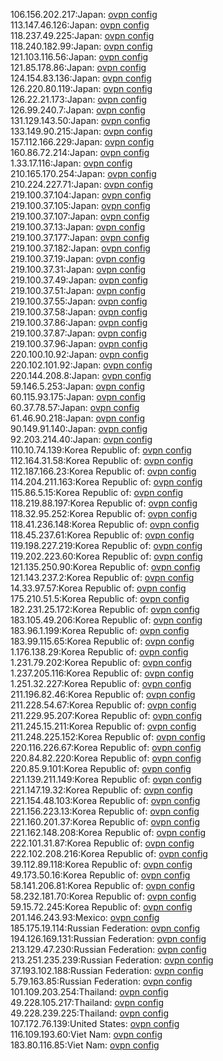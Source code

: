 106.156.202.217:Japan: [ovpn config](vpn/106_156_202_217.ovpn)  
113.147.46.126:Japan: [ovpn config](vpn/113_147_46_126.ovpn)  
118.237.49.225:Japan: [ovpn config](vpn/118_237_49_225.ovpn)  
118.240.182.99:Japan: [ovpn config](vpn/118_240_182_99.ovpn)  
121.103.116.56:Japan: [ovpn config](vpn/121_103_116_56.ovpn)  
121.85.178.86:Japan: [ovpn config](vpn/121_85_178_86.ovpn)  
124.154.83.136:Japan: [ovpn config](vpn/124_154_83_136.ovpn)  
126.220.80.119:Japan: [ovpn config](vpn/126_220_80_119.ovpn)  
126.22.21.173:Japan: [ovpn config](vpn/126_22_21_173.ovpn)  
126.99.240.7:Japan: [ovpn config](vpn/126_99_240_7.ovpn)  
131.129.143.50:Japan: [ovpn config](vpn/131_129_143_50.ovpn)  
133.149.90.215:Japan: [ovpn config](vpn/133_149_90_215.ovpn)  
157.112.166.229:Japan: [ovpn config](vpn/157_112_166_229.ovpn)  
160.86.72.214:Japan: [ovpn config](vpn/160_86_72_214.ovpn)  
1.33.17.116:Japan: [ovpn config](vpn/1_33_17_116.ovpn)  
210.165.170.254:Japan: [ovpn config](vpn/210_165_170_254.ovpn)  
210.224.227.71:Japan: [ovpn config](vpn/210_224_227_71.ovpn)  
219.100.37.104:Japan: [ovpn config](vpn/219_100_37_104.ovpn)  
219.100.37.105:Japan: [ovpn config](vpn/219_100_37_105.ovpn)  
219.100.37.107:Japan: [ovpn config](vpn/219_100_37_107.ovpn)  
219.100.37.13:Japan: [ovpn config](vpn/219_100_37_13.ovpn)  
219.100.37.177:Japan: [ovpn config](vpn/219_100_37_177.ovpn)  
219.100.37.182:Japan: [ovpn config](vpn/219_100_37_182.ovpn)  
219.100.37.19:Japan: [ovpn config](vpn/219_100_37_19.ovpn)  
219.100.37.31:Japan: [ovpn config](vpn/219_100_37_31.ovpn)  
219.100.37.49:Japan: [ovpn config](vpn/219_100_37_49.ovpn)  
219.100.37.51:Japan: [ovpn config](vpn/219_100_37_51.ovpn)  
219.100.37.55:Japan: [ovpn config](vpn/219_100_37_55.ovpn)  
219.100.37.58:Japan: [ovpn config](vpn/219_100_37_58.ovpn)  
219.100.37.86:Japan: [ovpn config](vpn/219_100_37_86.ovpn)  
219.100.37.87:Japan: [ovpn config](vpn/219_100_37_87.ovpn)  
219.100.37.96:Japan: [ovpn config](vpn/219_100_37_96.ovpn)  
220.100.10.92:Japan: [ovpn config](vpn/220_100_10_92.ovpn)  
220.102.101.92:Japan: [ovpn config](vpn/220_102_101_92.ovpn)  
220.144.208.8:Japan: [ovpn config](vpn/220_144_208_8.ovpn)  
59.146.5.253:Japan: [ovpn config](vpn/59_146_5_253.ovpn)  
60.115.93.175:Japan: [ovpn config](vpn/60_115_93_175.ovpn)  
60.37.78.57:Japan: [ovpn config](vpn/60_37_78_57.ovpn)  
61.46.90.218:Japan: [ovpn config](vpn/61_46_90_218.ovpn)  
90.149.91.140:Japan: [ovpn config](vpn/90_149_91_140.ovpn)  
92.203.214.40:Japan: [ovpn config](vpn/92_203_214_40.ovpn)  
110.10.74.139:Korea Republic of: [ovpn config](vpn/110_10_74_139.ovpn)  
112.164.31.58:Korea Republic of: [ovpn config](vpn/112_164_31_58.ovpn)  
112.187.166.23:Korea Republic of: [ovpn config](vpn/112_187_166_23.ovpn)  
114.204.211.163:Korea Republic of: [ovpn config](vpn/114_204_211_163.ovpn)  
115.86.5.15:Korea Republic of: [ovpn config](vpn/115_86_5_15.ovpn)  
118.219.88.197:Korea Republic of: [ovpn config](vpn/118_219_88_197.ovpn)  
118.32.95.252:Korea Republic of: [ovpn config](vpn/118_32_95_252.ovpn)  
118.41.236.148:Korea Republic of: [ovpn config](vpn/118_41_236_148.ovpn)  
118.45.237.61:Korea Republic of: [ovpn config](vpn/118_45_237_61.ovpn)  
119.198.227.219:Korea Republic of: [ovpn config](vpn/119_198_227_219.ovpn)  
119.202.223.60:Korea Republic of: [ovpn config](vpn/119_202_223_60.ovpn)  
121.135.250.90:Korea Republic of: [ovpn config](vpn/121_135_250_90.ovpn)  
121.143.237.2:Korea Republic of: [ovpn config](vpn/121_143_237_2.ovpn)  
14.33.97.57:Korea Republic of: [ovpn config](vpn/14_33_97_57.ovpn)  
175.210.51.5:Korea Republic of: [ovpn config](vpn/175_210_51_5.ovpn)  
182.231.25.172:Korea Republic of: [ovpn config](vpn/182_231_25_172.ovpn)  
183.105.49.206:Korea Republic of: [ovpn config](vpn/183_105_49_206.ovpn)  
183.96.1.199:Korea Republic of: [ovpn config](vpn/183_96_1_199.ovpn)  
183.99.115.65:Korea Republic of: [ovpn config](vpn/183_99_115_65.ovpn)  
1.176.138.29:Korea Republic of: [ovpn config](vpn/1_176_138_29.ovpn)  
1.231.79.202:Korea Republic of: [ovpn config](vpn/1_231_79_202.ovpn)  
1.237.205.116:Korea Republic of: [ovpn config](vpn/1_237_205_116.ovpn)  
1.251.32.227:Korea Republic of: [ovpn config](vpn/1_251_32_227.ovpn)  
211.196.82.46:Korea Republic of: [ovpn config](vpn/211_196_82_46.ovpn)  
211.228.54.67:Korea Republic of: [ovpn config](vpn/211_228_54_67.ovpn)  
211.229.95.207:Korea Republic of: [ovpn config](vpn/211_229_95_207.ovpn)  
211.245.15.211:Korea Republic of: [ovpn config](vpn/211_245_15_211.ovpn)  
211.248.225.152:Korea Republic of: [ovpn config](vpn/211_248_225_152.ovpn)  
220.116.226.67:Korea Republic of: [ovpn config](vpn/220_116_226_67.ovpn)  
220.84.82.220:Korea Republic of: [ovpn config](vpn/220_84_82_220.ovpn)  
220.85.9.101:Korea Republic of: [ovpn config](vpn/220_85_9_101.ovpn)  
221.139.211.149:Korea Republic of: [ovpn config](vpn/221_139_211_149.ovpn)  
221.147.19.32:Korea Republic of: [ovpn config](vpn/221_147_19_32.ovpn)  
221.154.48.103:Korea Republic of: [ovpn config](vpn/221_154_48_103.ovpn)  
221.156.223.13:Korea Republic of: [ovpn config](vpn/221_156_223_13.ovpn)  
221.160.201.37:Korea Republic of: [ovpn config](vpn/221_160_201_37.ovpn)  
221.162.148.208:Korea Republic of: [ovpn config](vpn/221_162_148_208.ovpn)  
222.101.31.87:Korea Republic of: [ovpn config](vpn/222_101_31_87.ovpn)  
222.102.208.216:Korea Republic of: [ovpn config](vpn/222_102_208_216.ovpn)  
39.112.89.118:Korea Republic of: [ovpn config](vpn/39_112_89_118.ovpn)  
49.173.50.16:Korea Republic of: [ovpn config](vpn/49_173_50_16.ovpn)  
58.141.206.81:Korea Republic of: [ovpn config](vpn/58_141_206_81.ovpn)  
58.232.181.70:Korea Republic of: [ovpn config](vpn/58_232_181_70.ovpn)  
59.15.72.245:Korea Republic of: [ovpn config](vpn/59_15_72_245.ovpn)  
201.146.243.93:Mexico: [ovpn config](vpn/201_146_243_93.ovpn)  
185.175.19.114:Russian Federation: [ovpn config](vpn/185_175_19_114.ovpn)  
194.126.169.131:Russian Federation: [ovpn config](vpn/194_126_169_131.ovpn)  
213.129.47.230:Russian Federation: [ovpn config](vpn/213_129_47_230.ovpn)  
213.251.235.239:Russian Federation: [ovpn config](vpn/213_251_235_239.ovpn)  
37.193.102.188:Russian Federation: [ovpn config](vpn/37_193_102_188.ovpn)  
5.79.163.85:Russian Federation: [ovpn config](vpn/5_79_163_85.ovpn)  
101.109.203.254:Thailand: [ovpn config](vpn/101_109_203_254.ovpn)  
49.228.105.217:Thailand: [ovpn config](vpn/49_228_105_217.ovpn)  
49.228.239.225:Thailand: [ovpn config](vpn/49_228_239_225.ovpn)  
107.172.76.139:United States: [ovpn config](vpn/107_172_76_139.ovpn)  
116.109.193.60:Viet Nam: [ovpn config](vpn/116_109_193_60.ovpn)  
183.80.116.85:Viet Nam: [ovpn config](vpn/183_80_116_85.ovpn)  
